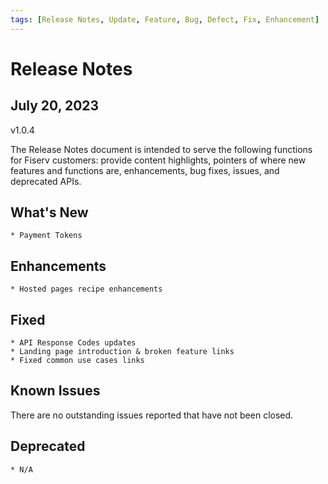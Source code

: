 ```yaml
---
tags: [Release Notes, Update, Feature, Bug, Defect, Fix, Enhancement]
---
```


# Release Notes

## July 20, 2023

v1.0.4

The Release Notes document is intended to serve the following functions for Fiserv customers: provide content highlights, pointers of where new features and functions are, enhancements, bug fixes, issues, and deprecated APIs.

## What's New

<!-- Something new that was added or introduced like documents or services -->

    * Payment Tokens

## Enhancements

    * Hosted pages recipe enhancements

<!-- Description of an improvement or a change -->

## Fixed

    * API Response Codes updates
    * Landing page introduction & broken feature links
    * Fixed common use cases links

<!-- GitHub issue that was fixed. Possible GitHub issue link -->

<!-- Defects fixed in this release include -->

## Known Issues

<!-- A persistent issue that's known and not fixed -->

There are no outstanding issues reported that have not been closed.

## Deprecated

<!-- An endpoint or a payload field regarded as obsolete and best avoided -->

    * N/A
